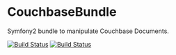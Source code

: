 CouchbaseBundle
===============

Symfony2 bundle to manipulate Couchbase Documents.

[![Build Status](https://travis-ci.org/toiine/CouchbaseBundle.png?branch=master)](https://travis-ci.org/toiine/CouchbaseBundle) [![Build Status](https://travis-ci.org/toiine/CouchbaseBundle.png?branch=develop)](https://travis-ci.org/toiine/CouchbaseBundle)
